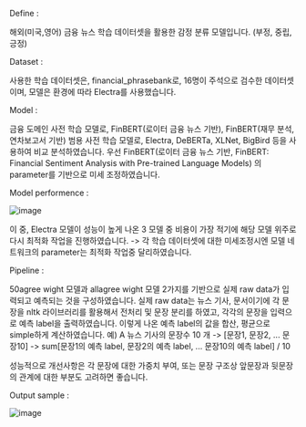 Define : 

해외(미국,영어) 금융 뉴스 학습 데이터셋을 활용한 감정 분류 모델입니다. (부정, 중립, 긍정)

Dataset :

사용한 학습 데이터셋은, financial_phrasebank로, 16명이 주석으로 검수한 데이터셋이며, 모델은 환경에 따라 Electra를 사용했습니다.

Model :

금융 도메인 사전 학습 모델로, FinBERT(로이터 금융 뉴스 기반), FinBERT(재무 분석, 연차보고서 기반) 
범용 사전 학습 모델로, Electra, DeBERTa, XLNet, BigBird 등을 사용하여 비교 분석하였습니다.
우선 FinBERT(로이터 금융 뉴스 기반, FinBERT: Financial Sentiment Analysis with Pre-trained Language Models) 의 parameter를 기반으로 미세 조정하였습니다. 

Model performence :


![image](https://user-images.githubusercontent.com/94098546/228991999-aa583afa-ba71-480a-a23b-8c1c230e3b81.png)


이 중, Electra 모델이 성능이 높게 나온 3 모델 중 비용이 가장 적기에 해당 모델 위주로 다시 최적화 작업을 진행하였습니다.
-> 각 학습 데이터셋에 대한 미세조정시엔 모델 네트워크의 parameter는 최적화 작업중 달리하였습니다. 

Pipeline : 

50agree wight 모델과 allagree wight 모델 2가지를 기반으로 실제 raw data가 입력되고 예측되는 것을 구성하였습니다.
실제 raw data는 뉴스 기사, 문서이기에 각 문장을 nltk 라이브러리를 활용해서 전처리 및 문장 분리를 하였고, 각각의 문장을 입력으로 예측 label을 출력하였습니다.
이렇게 나온 예측 label의 값을 합산, 평균으로 simple하게 계산하였습니다. 
예) A 뉴스 기사의 문장수 10 개 -> [문장1, 문장2, ... 문장10]  ->  sum[문장1의 예측 label, 문장2의 예측 label, ... 문장10의 예측 label] / 10


성능적으로 개선사항은 각 문장에 대한 가중치 부여, 또는 문장 구조상 앞문장과 뒷문장의 관계에 대한 부분도 고려하면 좋습니다.

Output sample :

![image](https://user-images.githubusercontent.com/94098546/228994562-4506ae8e-3de7-422c-90e7-266be081d6ad.png)
